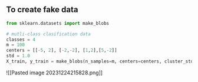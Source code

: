 ## To create fake data
```python
from sklearn.datasets import make_blobs

# mutli-class clasification data
classes = 4
m = 100
centers = [[-5, 2], [-2,-2], [1,2],[5,-2]]
std = 1.0
X_train, y_train = make_blobs(n_samples=m, centers=centers, cluster_std=std, random_state=30)
```
![[Pasted image 20231224215828.png]]

